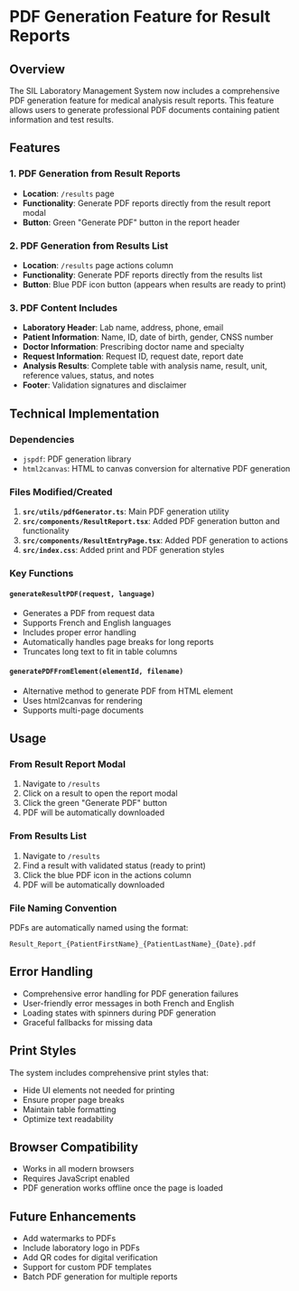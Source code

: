 # PDF Generation Feature for Result Reports

## Overview
The SIL Laboratory Management System now includes a comprehensive PDF generation feature for medical analysis result reports. This feature allows users to generate professional PDF documents containing patient information and test results.

## Features

### 1. PDF Generation from Result Reports
- **Location**: `/results` page
- **Functionality**: Generate PDF reports directly from the result report modal
- **Button**: Green "Generate PDF" button in the report header

### 2. PDF Generation from Results List
- **Location**: `/results` page actions column
- **Functionality**: Generate PDF reports directly from the results list
- **Button**: Blue PDF icon button (appears when results are ready to print)

### 3. PDF Content Includes
- **Laboratory Header**: Lab name, address, phone, email
- **Patient Information**: Name, ID, date of birth, gender, CNSS number
- **Doctor Information**: Prescribing doctor name and specialty
- **Request Information**: Request ID, request date, report date
- **Analysis Results**: Complete table with analysis name, result, unit, reference values, status, and notes
- **Footer**: Validation signatures and disclaimer

## Technical Implementation

### Dependencies
- `jspdf`: PDF generation library
- `html2canvas`: HTML to canvas conversion for alternative PDF generation

### Files Modified/Created
1. **`src/utils/pdfGenerator.ts`**: Main PDF generation utility
2. **`src/components/ResultReport.tsx`**: Added PDF generation button and functionality
3. **`src/components/ResultEntryPage.tsx`**: Added PDF generation to actions
4. **`src/index.css`**: Added print and PDF generation styles

### Key Functions

#### `generateResultPDF(request, language)`
- Generates a PDF from request data
- Supports French and English languages
- Includes proper error handling
- Automatically handles page breaks for long reports
- Truncates long text to fit in table columns

#### `generatePDFFromElement(elementId, filename)`
- Alternative method to generate PDF from HTML element
- Uses html2canvas for rendering
- Supports multi-page documents

## Usage

### From Result Report Modal
1. Navigate to `/results`
2. Click on a result to open the report modal
3. Click the green "Generate PDF" button
4. PDF will be automatically downloaded

### From Results List
1. Navigate to `/results`
2. Find a result with validated status (ready to print)
3. Click the blue PDF icon in the actions column
4. PDF will be automatically downloaded

### File Naming Convention
PDFs are automatically named using the format:
```
Result_Report_{PatientFirstName}_{PatientLastName}_{Date}.pdf
```

## Error Handling
- Comprehensive error handling for PDF generation failures
- User-friendly error messages in both French and English
- Loading states with spinners during PDF generation
- Graceful fallbacks for missing data

## Print Styles
The system includes comprehensive print styles that:
- Hide UI elements not needed for printing
- Ensure proper page breaks
- Maintain table formatting
- Optimize text readability

## Browser Compatibility
- Works in all modern browsers
- Requires JavaScript enabled
- PDF generation works offline once the page is loaded

## Future Enhancements
- Add watermarks to PDFs
- Include laboratory logo in PDFs
- Add QR codes for digital verification
- Support for custom PDF templates
- Batch PDF generation for multiple reports 